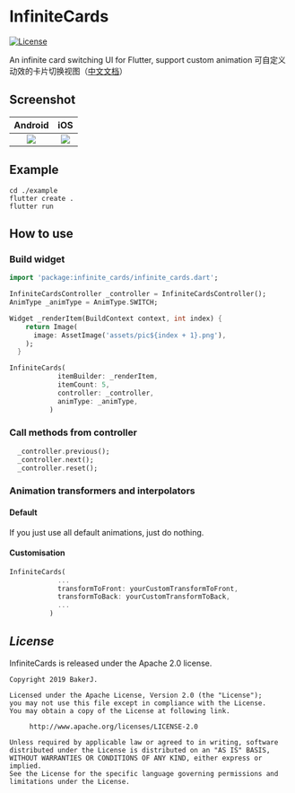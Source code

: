 # InfiniteCards
[![License](https://img.shields.io/badge/license-Apache%202-4EB1BA.svg)](https://www.apache.org/licenses/LICENSE-2.0.html)

An infinite card switching UI for Flutter, support custom animation
可自定义动效的卡片切换视图（[中文文档](https://github.com/BakerJQ/Flutter-InfiniteCards/blob/master/README_cn.md)）

## Screenshot
| Android | iOS |
| :------: | :------: |
| ![](https://raw.githubusercontent.com/BakerJQ/Flutter-InfiniteCards/master/screenshot/android.gif) | ![](https://raw.githubusercontent.com/BakerJQ/Flutter-InfiniteCards/master/screenshot/ios.gif) |

## Example
```
cd ./example
flutter create .
flutter run
```

## How to use
### Build widget
```dart
import 'package:infinite_cards/infinite_cards.dart';

InfiniteCardsController _controller = InfiniteCardsController();
AnimType _animType = AnimType.SWITCH;

Widget _renderItem(BuildContext context, int index) {
    return Image(
      image: AssetImage('assets/pic${index + 1}.png'),
    );
  }

InfiniteCards(
            itemBuilder: _renderItem,
            itemCount: 5,
            controller: _controller,
            animType: _animType,
          )
```

### Call methods from controller
```dart
  _controller.previous();
  _controller.next();
  _controller.reset();
```

### Animation transformers and interpolators
#### Default
If you just use all default animations, just do nothing.

#### Customisation
```dart
InfiniteCards(
            ...
            transformToFront: yourCustomTransformToFront,
            transformToBack: yourCustomTransformToBack,
            ...
          )
```
## *License*
InfiniteCards is released under the Apache 2.0 license.

```
Copyright 2019 BakerJ.

Licensed under the Apache License, Version 2.0 (the "License");
you may not use this file except in compliance with the License.
You may obtain a copy of the License at following link.

     http://www.apache.org/licenses/LICENSE-2.0

Unless required by applicable law or agreed to in writing, software
distributed under the License is distributed on an "AS IS" BASIS,
WITHOUT WARRANTIES OR CONDITIONS OF ANY KIND, either express or implied.
See the License for the specific language governing permissions and
limitations under the License.
```
